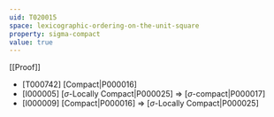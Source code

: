 ```yaml
---
uid: T020015
space: lexicographic-ordering-on-the-unit-square
property: sigma-compact
value: true
---
```

[[Proof]]

* [T000742] [Compact|P000016]
* [I000005] [$\sigma$-Locally Compact|P000025] => [$\sigma$-compact|P000017]
* [I000009] [Compact|P000016] => [$\sigma$-Locally Compact|P000025]

